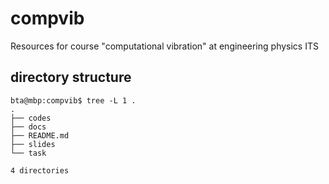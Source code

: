 # compvib
Resources for course "computational vibration" at engineering physics ITS

## directory structure
```
bta@mbp:compvib$ tree -L 1 .
.
├── codes
├── docs
├── README.md
├── slides
└── task

4 directories
```
